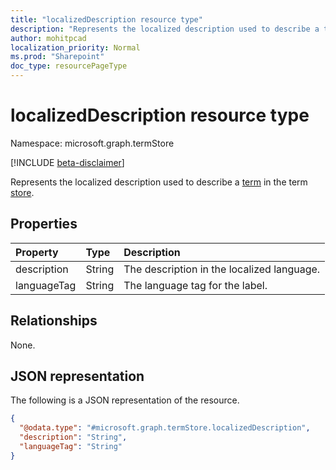 ```yaml
---
title: "localizedDescription resource type"
description: "Represents the localized description used to describe a term in the term store."
author: mohitpcad
localization_priority: Normal
ms.prod: "Sharepoint"
doc_type: resourcePageType
---
```


# localizedDescription resource type

Namespace: microsoft.graph.termStore

[!INCLUDE [beta-disclaimer](../../includes/beta-disclaimer.md)]

Represents the localized description used to describe a [term] in the term [store].


## Properties
|Property|Type|Description|
|:---|:---|:---|
|description|String|The description in the localized language.|
|languageTag|String|The language tag for the label.|

## Relationships
None.

## JSON representation
The following is a JSON representation of the resource.
<!-- {
  "blockType": "resource",
  "@odata.type": "microsoft.graph.termStore.localizedDescription"
}
-->
``` json
{
  "@odata.type": "#microsoft.graph.termStore.localizedDescription",
  "description": "String",
  "languageTag": "String"
}
```

[microsoft.graph.termStore.term]: termStore-term.md
[microsoft.graph.termStore.store]: termStore-store.md
[term]: ../resources/termstore-term.md
[store]: ../resources/termstore-store.md

<!--
{
  "type": "#page.annotation",
  "description": "TermLocalizedDescriptionFacet is the facet for containing the description of a set",
  "keywords": "termLocalizedDescriptionFacet,facet,resource",
  "section": "documentation",
  "tocPath": "TermLocalizedDescriptionFacet",
  "tocBookmarks": {
    "Resources/termStore.termLocalizedDescription": "#"
  },
  "suppressions": []
}
-->


